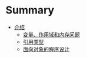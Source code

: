 # Summary

* [介绍](README.md)
  * [变量、作用域和内存问题](bian-liang-3001-zuo-yong-yu-he-nei-cun-guan-li.md)
  * [引用类型](chapter1.md)
  * [面向对象的程序设计](mian-xiang-dui-xiang-de-cheng-xu-she-ji.md)



